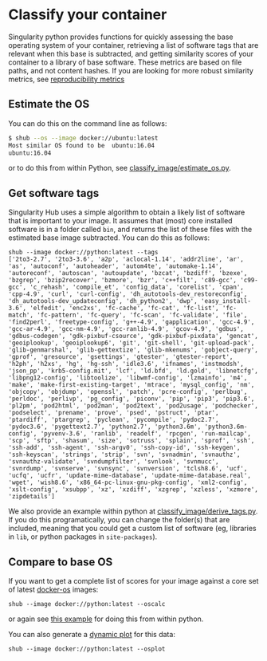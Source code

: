 

# Classify your container

Singularity python provides functions for quickly assessing the base operating system of your container, retrieving a list of software tags that are relevant when this base is subtracted, and getting similarity scores of your container to a library of base software. These metrics are based on file paths, and not content hashes. If you are looking for more robust similarity metrics, see <a href="/singularity-python/reproducibility">reproducibility metrics</a>


## Estimate the OS

You can do this on the command line as follows:

```bash
$ shub --os --image docker://ubuntu:latest
Most similar OS found to be  ubuntu:16.04
ubuntu:16.04
```

or to do this from within Python, see [classify_image/estimate_os.py](classify_image/estimate_os.py).


## Get software tags
Singularity Hub uses a simple algorithm to obtain a likely list of software that is important to your image. It assumes that (most) core installed software is in a folder called `bin`, and returns the list of these files with the estimated base image subtracted. You can do this as follows:

```
shub --image docker://python:latest --tags
['2to3-2.7', '2to3-3.6', 'a2p', 'aclocal-1.14', 'addr2line', 'ar', 'as', 'autoconf', 'autoheader', 'autom4te', 'automake-1.14', 'autoreconf', 'autoscan', 'autoupdate', 'bzcat', 'bzdiff', 'bzexe', 'bzgrep', 'bzip2recover', 'bzmore', 'bzr', 'c++filt', 'c89-gcc', 'c99-gcc', 'c_rehash', 'compile_et', 'config_data', 'corelist', 'cpan', 'cpp-4.9', 'curl', 'curl-config', 'dh_autotools-dev_restoreconfig', 'dh_autotools-dev_updateconfig', 'dh_python2', 'dwp', 'easy_install-3.6', 'elfedit', 'enc2xs', 'fc-cache', 'fc-cat', 'fc-list', 'fc-match', 'fc-pattern', 'fc-query', 'fc-scan', 'fc-validate', 'file', 'find2perl', 'freetype-config', 'g++-4.9', 'gapplication', 'gcc-4.9', 'gcc-ar-4.9', 'gcc-nm-4.9', 'gcc-ranlib-4.9', 'gcov-4.9', 'gdbus', 'gdbus-codegen', 'gdk-pixbuf-csource', 'gdk-pixbuf-pixdata', 'gencat', 'geoiplookup', 'geoiplookup6', 'git', 'git-shell', 'git-upload-pack', 'glib-genmarshal', 'glib-gettextize', 'glib-mkenums', 'gobject-query', 'gprof', 'gresource', 'gsettings', 'gtester', 'gtester-report', 'h2ph', 'h2xs', 'hg', 'hg-ssh', 'idle3.6', 'ifnames', 'instmodsh', 'json_pp', 'krb5-config.mit', 'lcf', 'ld.bfd', 'ld.gold', 'libnetcfg', 'libpng12-config', 'libtoolize', 'libwmf-config', 'lzmainfo', 'm4', 'make', 'make-first-existing-target', 'mtrace', 'mysql_config', 'nm', 'objcopy', 'objdump', 'openssl', 'patch', 'pcre-config', 'perlbug', 'perldoc', 'perlivp', 'pg_config', 'piconv', 'pip', 'pip3', 'pip3.6', 'pl2pm', 'pod2html', 'pod2man', 'pod2text', 'pod2usage', 'podchecker', 'podselect', 'prename', 'prove', 'psed', 'pstruct', 'ptar', 'ptardiff', 'ptargrep', 'pyclean', 'pycompile', 'pydoc2.7', 'pydoc3.6', 'pygettext2.7', 'python2.7', 'python3.6m', 'python3.6m-config', 'pyvenv-3.6', 'ranlib', 'readelf', 'rpcgen', 'run-mailcap', 'scp', 'sftp', 'shasum', 'size', 'sotruss', 'splain', 'sprof', 'ssh', 'ssh-add', 'ssh-agent', 'ssh-argv0', 'ssh-copy-id', 'ssh-keygen', 'ssh-keyscan', 'strings', 'strip', 'svn', 'svnadmin', 'svnauthz', 'svnauthz-validate', 'svndumpfilter', 'svnlook', 'svnmucc', 'svnrdump', 'svnserve', 'svnsync', 'svnversion', 'tclsh8.6', 'ucf', 'ucfq', 'ucfr', 'update-mime-database', 'update-mime-database.real', 'wget', 'wish8.6', 'x86_64-pc-linux-gnu-pkg-config', 'xml2-config', 'xslt-config', 'xsubpp', 'xz', 'xzdiff', 'xzgrep', 'xzless', 'xzmore', 'zipdetails']
```


We also provide an example within python at [classify_image/derive_tags.py](classify_image/derive_tags.py). If you do this programatically, you can change the folder(s) that are included, meaning that you could get a custom list of software (eg, libraries in `lib`, or python packages in `site-packages`).


## Compare to base OS
If you want to get a complete list of scores for your image against a core set of latest [docker-os](singularity/analysis/packages/docker-os) images:

```
shub --image docker://python:latest --oscalc
```

or again see [this example](classify_image/estimate_os.py) for doing this from within python.

You can also generate a [dynamic plot](https://singularityware.github.io/singularity-python/docs/classify/classify_image/) for this data:

```
shub --image docker://python:latest --osplot
```
